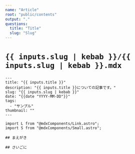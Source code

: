 ```yaml
---
name: "Article"
root: "public/contents"
output: "."
questions:
  title: "Title"
  slug: "Slug"
---
```


# `{{ inputs.slug | kebab }}/{{ inputs.slug | kebab }}.mdx`

```mdx
---
title: "{{ inputs.title }}"
description: "{{ inputs.title }}についての記事です。"
slug: "{{ inputs.slug | kebab }}"
date: "{{date "YYYY-MM-DD"}}"
tags:
  - "サンプル"
thumbnail: ""
---

import L from "@mdxComponents/Link.astro";
import S from "@mdxComponents/Small.astro";

## まえがき

## さいごに

```
